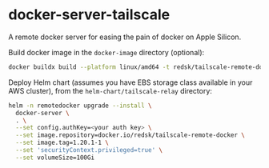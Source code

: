 # docker-server-tailscale

A remote docker server for easing the pain of docker on Apple Silicon.

Build docker image in the `docker-image` directory (optional):
```bash
docker buildx build --platform linux/amd64 -t redsk/tailscale-remote-docker:1.20.1-1 --push .
```

Deploy Helm chart (assumes you have EBS storage class available in your AWS cluster), 
from the `helm-chart/tailscale-relay` directory:
```bash
helm -n remotedocker upgrade --install \
  docker-server \
  . \
  --set config.authKey=<your auth key> \
  --set image.repository=docker.io/redsk/tailscale-remote-docker \
  --set image.tag=1.20.1-1 \
  --set 'securityContext.privileged=true' \
  --set volumeSize=100Gi
```
